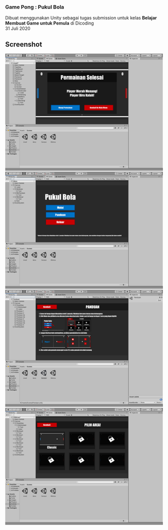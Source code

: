 ### Game Pong : Pukul Bola
Dibuat menggunakan Unity sebagai tugas submission untuk kelas **Belajar Membuat Game untuk Pemula** di Dicoding <br/>
31 Juli 2020

## Screenshot
<img src="Screenshot/Area0.png" />
<img src="Screenshot/Menu.png" />
<img src="Screenshot/Panduan.png" />
<img src="Screenshot/PilihArea.png" />
